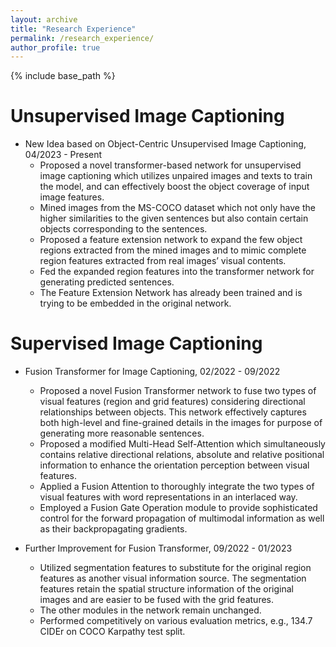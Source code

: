 ```yaml
---
layout: archive
title: "Research Experience"
permalink: /research_experience/
author_profile: true
---
```


{% include base_path %}

Unsupervised Image Captioning
======
* New Idea based on Object-Centric Unsupervised Image Captioning, 04/2023 - Present
  * Proposed a novel transformer-based network for unsupervised image captioning which utilizes unpaired images and texts to train the model, and can effectively boost the object coverage of input image features.
  * Mined images from the MS-COCO dataset which not only have the higher similarities to the given sentences but also contain certain objects corresponding to the sentences.
  * Proposed a feature extension network to expand the few object regions extracted from the mined images and to mimic complete region features extracted from real images’ visual contents.
  * Fed the expanded region features into the transformer network for generating predicted sentences.
  * The Feature Extension Network has already been trained and is trying to be embedded in the original network.

Supervised Image Captioning
======
* Fusion Transformer for Image Captioning, 02/2022 - 09/2022
  * Proposed a novel Fusion Transformer network to fuse two types of visual features (region and grid features) considering directional relationships between objects. This network effectively captures both high-level and fine-grained details in the images for purpose of generating more reasonable sentences.
  * Proposed a modified Multi-Head Self-Attention which simultaneously contains relative directional relations, absolute and relative positional information to enhance the orientation perception between visual features.
  * Applied a Fusion Attention to thoroughly integrate the two types of visual features with word representations in an interlaced way.
  * Employed a Fusion Gate Operation module to provide sophisticated control for the forward propagation of multimodal information as well as their backpropagating gradients.

* Further Improvement for Fusion Transformer, 09/2022 - 01/2023
  * Utilized segmentation features to substitute for the original region features as another visual information source. The segmentation features retain the spatial structure information of the original images and are easier to be fused with the grid features.
  * The other modules in the network remain unchanged.
  * Performed competitively on various evaluation metrics, e.g., 134.7 CIDEr on COCO Karpathy test split.
